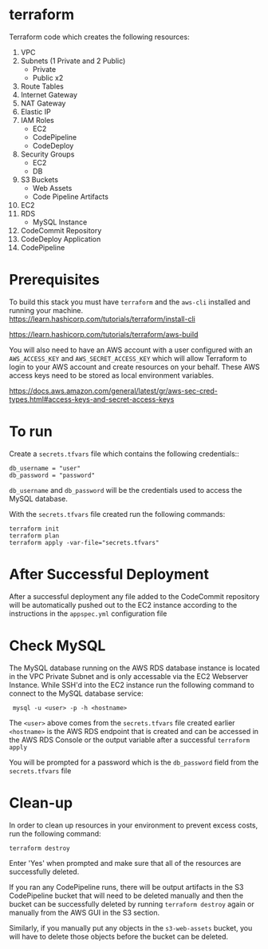 # terraform
Terraform code which creates the following resources:
1. VPC
2. Subnets (1 Private and 2 Public)
    * Private
    * Public x2
4. Route Tables
5. Internet Gateway
6. NAT Gateway
7. Elastic IP
8. IAM Roles
    * EC2
    * CodePipeline
    * CodeDeploy
10. Security Groups
    * EC2
    * DB  
11. S3 Buckets
    * Web Assets
    * Code Pipeline Artifacts  
12. EC2
13. RDS
    * MySQL Instance
15. CodeCommit Repository
16. CodeDeploy Application
17. CodePipeline

# Prerequisites
To build this stack you must have `terraform` and the `aws-cli` installed and running your machine.
https://learn.hashicorp.com/tutorials/terraform/install-cli

https://learn.hashicorp.com/tutorials/terraform/aws-build

You will also need to have an AWS account with a user configured with an `AWS_ACCESS_KEY` and `AWS_SECRET_ACCESS_KEY` which will allow Terraform to login to your AWS account and create resources on your behalf. These AWS access keys need to be stored as local environment variables.

https://docs.aws.amazon.com/general/latest/gr/aws-sec-cred-types.html#access-keys-and-secret-access-keys

# To run
Create a `secrets.tfvars` file which contains the following credentials::
```
db_username = "user"
db_password = "password"
```
`db_username` and `db_password` will be the credentials used to access the MySQL database.

With the `secrets.tfvars` file created run the following commands:
```
terraform init
terraform plan
terraform apply -var-file="secrets.tfvars"
```

# After Successful Deployment
After a successful deployment any file added to the CodeCommit repository will be automatically pushed out to the EC2 instance according to the instructions in the `appspec.yml` configuration file

# Check MySQL
The MySQL database running on the AWS RDS database instance is located in the VPC Private Subnet and is only accessable via the EC2 Webserver Instance. While SSH'd into the EC2 instance run the following command to connect to the MySQL database service:
```
 mysql -u <user> -p -h <hostname>
```
The `<user>` above comes from the `secrets.tfvars` file created earlier
`<hostname>` is the AWS RDS endpoint that is created and can be accessed in the AWS RDS Console or the output variable after a successful `terraform apply`

You will be prompted for a password which is the `db_password` field from the `secrets.tfvars` file

# Clean-up
In order to clean up resources in your environment to prevent excess costs, run the following command:
```
terraform destroy
```
Enter 'Yes' when prompted and make sure that all of the resources are successfully deleted.

If you ran any CodePipeline runs, there will be output artifacts in the S3 CodePipeline bucket that will need to be deleted manually and then the bucket can be successfully deleted by running `terraform destroy` again or manually from the AWS GUI in the S3 section.

Similarly, if you manually put any objects in the `s3-web-assets` bucket, you will have to delete those objects before the bucket can be deleted.
